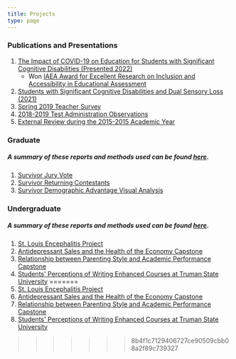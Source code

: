 ```yaml
---
title: Projects
type: page
---
```



### Publications and Presentations

1. [The Impact of COVID-19 on Education for Students with Significant Cognitive Disabilities (Presented 2022)](https://dynamiclearningmaps.org/sites/default/files/documents/presentations/covid_paper_accessible.pdf)
    + Won [IAEA Award for Excellent Research on Inclusion and Accessibility in Educational Assessment](https://www.aera.net/About-AERA/Awards/SIG-Inclusion-and-Accessibility-in-Educational-Assessment/mid/50127/dnnprintmode/true?SkinSrc=%5BG%5DSkins%2F_default%2FNo+Skin&ContainerSrc=%5BG%5DContainers%2F_default%2FNo+Container)
2. [Students with Significant Cognitive Disabilities and Dual Sensory Loss (2021)](https://www.nationaldb.org/media/doc/NCDB_Student_Characteristics_Report_Feb2023Update_a.pdf)
3. [Spring 2019 Teacher Survey](https://dynamiclearningmaps.org/sites/default/files/documents/publication/Spring_2019_Teacher_Survey.pdf)
4. [2018-2019 Test Administration Observations](https://dynamiclearningmaps.org/sites/default/files/documents/publication/2018-19_Test_Administration_Observations.pdf)
5. [External Review during the 2015-2015 Academic Year](https://dynamiclearningmaps.org/sites/default/files/documents/publication/External_Review_Report_2015-2016_Technical_Report_16-05.pdf)

### Graduate

##### A summary of these reports and methods used can be found [here]().

1. [Survivor Jury Vote](https://github.com/bkbeitling/OldProjects/blob/c476845ee2b3a18d9485400c6e12b91233cf144b/Graduate/Survivor%20Jury%20Vote/Survivor%20Jury%20Vote.pdf)
2. [Survivor Returning Contestants](https://github.com/bkbeitling/OldProjects/blob/c476845ee2b3a18d9485400c6e12b91233cf144b/Graduate/Survivor%20Returnees/Survivor%20Returnees.pdf)
3. [Survivor Demographic Advantage Visual Analysis](https://github.com/bkbeitling/OldProjects/blob/c476845ee2b3a18d9485400c6e12b91233cf144b/Graduate/Survivor%20Demographic%20Advantage%20Visualizations/Survivor%20Demographic%20Advantage%20Visualizations.pdf)


### Undergraduate

##### A summary of these reports and methods used can be found [here]().

1. [St. Louis Encephalitis Project](https://github.com/bkbeitling/OldProjects/blob/9a348920b6e7fa2648d84834fc076850a02ee6f7/Undergrad/StLouisEncephalitisProject.pdf)
2. [Antidepressant Sales and the Health of the Economy Capstone](https://github.com/bkbeitling/OldProjects/blob/9a348920b6e7fa2648d84834fc076850a02ee6f7/Undergrad/Antidepressant%20Sales%20Capstone.pdf)
3. [Relationship between Parenting Style and Academic Performance Capstone](https://github.com/bkbeitling/OldProjects/blob/9a348920b6e7fa2648d84834fc076850a02ee6f7/Undergrad/Parenting%20Style%20Capstone.pdf)
4. [Students' Perceptions of Writing Enhanced Courses at Truman State University](https://github.com/bkbeitling/OldProjects/blob/9a348920b6e7fa2648d84834fc076850a02ee6f7/Undergrad/Writing%20Enhanced%20Report.pdf)
=======
1. [St. Louis Encephalitis Project](https://github.com/bkbeitling/OldProjects/blob/70fd874a4e91aac6dd7dad7f5700b63435d06a1d/StLouisEncephalitisProject.pdf)
2. [Antidepressant Sales and the Health of the Economy Capstone](https://github.com/bkbeitling/OldProjects/blob/70fd874a4e91aac6dd7dad7f5700b63435d06a1d/Antidepressant%20Sales%20Capstone.pdf)
3. [Relationship between Parenting Style and Academic Performance Capstone](https://github.com/bkbeitling/OldProjects/blob/70fd874a4e91aac6dd7dad7f5700b63435d06a1d/Parenting%20Style%20Capstone.pdf)
4. [Students' Perceptions of Writing Enhanced Courses at Truman State University](https://github.com/bkbeitling/OldProjects/blob/70fd874a4e91aac6dd7dad7f5700b63435d06a1d/Writing%20Enhanced%20Report.pdf)
>>>>>>> 8b4f1c7129406727ce90509cbb08a2f89c739327

